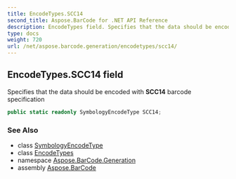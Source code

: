 ```yaml
---
title: EncodeTypes.SCC14
second_title: Aspose.BarCode for .NET API Reference
description: EncodeTypes field. Specifies that the data should be encoded with SCC14 barcode specification
type: docs
weight: 720
url: /net/aspose.barcode.generation/encodetypes/scc14/
---
```

## EncodeTypes.SCC14 field

Specifies that the data should be encoded with **SCC14** barcode specification

```csharp
public static readonly SymbologyEncodeType SCC14;
```

### See Also

* class [SymbologyEncodeType](../../symbologyencodetype/)
* class [EncodeTypes](../)
* namespace [Aspose.BarCode.Generation](../../encodetypes/)
* assembly [Aspose.BarCode](../../../)


